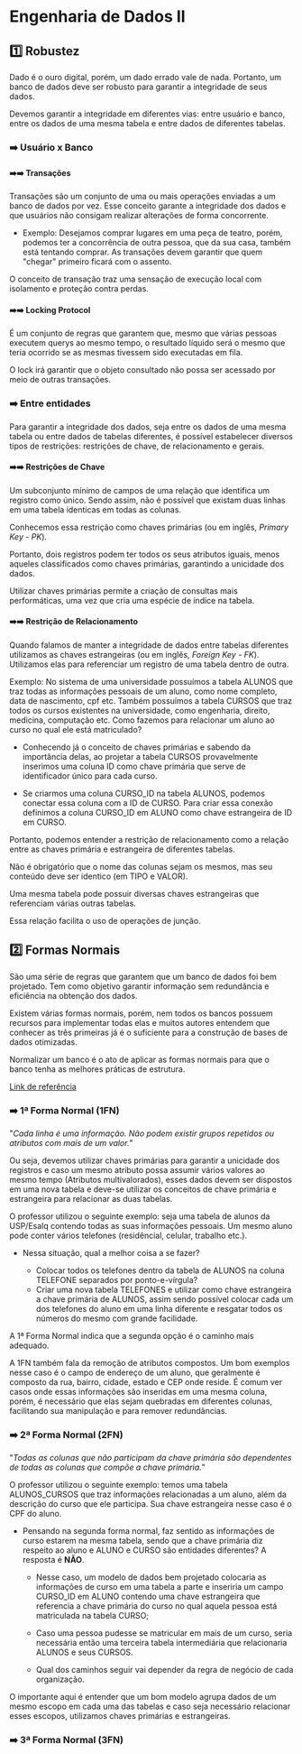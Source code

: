 # Engenharia de Dados II

## :one: Robustez

Dado é o ouro digital, porém, um dado errado vale de nada. Portanto, um banco de dados deve ser robusto para garantir a integridade de seus dados.

Devemos garantir a integridade em diferentes vias: entre usuário e banco, entre os dados de uma mesma tabela e entre dados de diferentes tabelas.

### :arrow_right: Usuário x Banco

#### :arrow_right::arrow_right: Transações

Transações são um conjunto de uma ou mais operações enviadas a um banco de dados por vez. Esse conceito garante a integridade dos dados e que usuários não consigam realizar alterações de forma concorrente.

- Exemplo: Desejamos comprar lugares em uma peça de teatro, porém, podemos ter a concorrência de outra pessoa, que da sua casa, também está tentando comprar. As transações devem garantir que quem "chegar" primeiro ficará com o assento.

O conceito de transação traz uma sensação de execução local com isolamento e proteção contra perdas.

#### :arrow_right::arrow_right: Locking Protocol

É um conjunto de regras que garantem que, mesmo que várias pessoas executem querys ao mesmo tempo, o resultado líquido será o mesmo que teria ocorrido se as mesmas tivessem sido executadas em fila.

O lock irá garantir que o objeto consultado não possa ser acessado por meio de outras transações.

### :arrow_right: Entre entidades

Para garantir a integridade dos dados, seja entre os dados de uma mesma tabela ou entre dados de tabelas diferentes, é possível estabelecer diversos tipos de restrições: restrições de chave, de relacionamento e gerais.

#### :arrow_right::arrow_right: Restrições de Chave

Um subconjunto mínimo de campos de uma relação que identifica um registro como único. Sendo assim, não é possível que existam duas linhas em uma tabela identicas em todas as colunas.

Conhecemos essa restrição como chaves primárias (ou em inglês, *Primary Key - PK*).

Portanto, dois registros podem ter todos os seus atributos iguais, menos aqueles classificados como chaves primárias, garantindo a unicidade dos dados.

Utilizar chaves primárias permite a criação de consultas mais performáticas, uma vez que cria uma espécie de índice na tabela.

#### :arrow_right::arrow_right: Restrição de Relacionamento

Quando falamos de manter a integridade de dados entre tabelas diferentes utilizamos as chaves estrangeiras (ou em inglês, *Foreign Key - FK*). Utilizamos elas para referenciar um registro de uma tabela dentro de outra.

Exemplo: No sistema de uma universidade possuímos a tabela ALUNOS que traz todas as informações pessoais de um aluno, como nome completo, data de nascimento, cpf etc. Também possuímos a tabela CURSOS que traz todos os cursos existentes na universidade, como engenharia, direito, medicina, computação etc. Como fazemos para relacionar um aluno ao curso no qual ele está matriculado?

- Conhecendo já o conceito de chaves primárias e sabendo da importância delas, ao projetar a tabela CURSOS provavelmente inserimos uma coluna ID como chave primária que serve de identificador único para cada curso.

- Se criarmos uma coluna CURSO_ID na tabela ALUNOS, podemos conectar essa coluna com a ID de CURSO. Para criar essa conexão definimos a coluna CURSO_ID em ALUNO como chave estrangeira de ID em CURSO.

Portanto, podemos entender a restrição de relacionamento como a relação entre as chaves primária e estrangeira de diferentes tabelas.

Não é obrigatório que o nome das colunas sejam os mesmos, mas seu conteúdo deve ser identico (em TIPO e VALOR).

Uma mesma tabela pode possuir diversas chaves estrangeiras que referenciam várias outras tabelas.

Essa relação facilita o uso de operações de junção.

## :two: Formas Normais

São uma série de regras que garantem que um banco de dados foi bem projetado. Tem como objetivo garantir informação sem redundância e eficiência na obtenção dos dados.

Existem várias formas normais, porém, nem todos os bancos possuem recursos para implementar todas elas e muitos autores entendem que conhecer as três primeiras já é o suficiente para a construção de bases de dados otimizadas.

Normalizar um banco é o ato de aplicar as formas normais para que o banco tenha as melhores práticas de estrutura.

[Link de referência](https://www.hashtagtreinamentos.com/o-que-sao-formas-normais-em-bancos-de-dados-sql?gad_source=1&gclid=CjwKCAjw7s20BhBFEiwABVIMrSWyZ8NQ8K1fY0h4dWhXua2bSDC8gHJqTmUnefc2ZrSzp2H-8W0KFhoCoaYQAvD_BwE)

### :arrow_right: 1ª Forma Normal (1FN)

"*Cada linha é uma informação. Não podem existir grupos repetidos ou atributos com mais de um valor.*"

Ou seja, devemos utilizar chaves primárias para garantir a unicidade dos registros e caso um mesmo atributo possa assumir vários valores ao mesmo tempo (Atributos multivalorados), esses dados devem ser dispostos em uma nova tabela e deve-se utilizar os conceitos de chave primária e estrangeira para relacionar as duas tabelas.

O professor utilizou o seguinte exemplo: seja uma tabela de alunos da USP/Esalq contendo todas as suas informações pessoais. Um mesmo aluno pode conter vários telefones (residêncial, celular, trabalho etc.).

- Nessa situação, qual a melhor coisa a se fazer?

  - Colocar todos os telefones dentro da tabela de ALUNOS na coluna TELEFONE separados por ponto-e-vírgula?
  - Criar uma nova tabela TELEFONES e utilizar como chave estrangeira a chave primária de ALUNOS, assim sendo possível colocar cada um dos telefones do aluno em uma linha diferente e resgatar todos os números do mesmo com grande facilidade.

A 1ª Forma Normal indica que a segunda opção é o caminho mais adequado.

A 1FN também fala da remoção de atributos compostos. Um bom exemplos nesse caso é o campo de endereço de um aluno, que geralmente é composto da rua, bairro, cidade, estado e CEP onde reside. É comum ver casos onde essas informações são inseridas em uma mesma coluna, porém, é necessário que elas sejam quebradas em diferentes colunas, facilitando sua manipulação e para remover redundâncias.

### :arrow_right: 2ª Forma Normal (2FN)

"*Todas as colunas que não participam da chave primária são dependentes de todas as colunas que compõe a chave primária.*"

O professor utilizou o seguinte exemplo: temos uma tabela ALUNOS_CURSOS que traz informações relacionadas a um aluno, além da descrição do curso que ele participa. Sua chave estrangeira nesse caso é o CPF do aluno.

- Pensando na segunda forma normal, faz sentido as informações de curso estarem na mesma tabela, sendo que a chave primária diz respeito ao aluno e ALUNO e CURSO são entidades diferentes? A resposta é **NÃO**.

  - Nesse caso, um modelo de dados bem projetado colocaria as informações de curso em uma tabela a parte e inseriria um campo CURSO_ID em ALUNO contendo uma chave estrangeira que referencia a chave primária do curso no qual aquela pessoa está matriculada na tabela CURSO;

  - Caso uma pessoa pudesse se matricular em mais de um curso, seria necessária então uma terceira tabela intermediária que relacionaria ALUNOS e seus CURSOS.
  
  - Qual dos caminhos seguir vai depender da regra de negócio de cada organização.

O importante aqui é entender que um bom modelo agrupa dados de um mesmo escopo em cada uma das tabelas e caso seja necessário relacionar esses escopos, utilizamos chaves primárias e estrangeiras.

### :arrow_right: 3ª Forma Normal (3FN)
